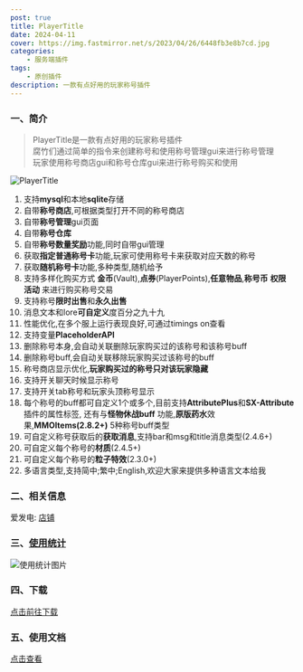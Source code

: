 ```yaml
---
post: true
title: PlayerTitle
date: 2024-04-11
cover: https://img.fastmirror.net/s/2023/04/26/6448fb3e8b7cd.jpg
categories:
    - 服务端插件
tags:
    - 原创插件
description: 一款有点好用的玩家称号插件
---
```


### 一、简介

> PlayerTitle是一款有点好用的玩家称号插件  
> 腐竹们通过简单的指令来创建称号和使用称号管理gui来进行称号管理  
> 玩家使用称号商店gui和称号仓库gui来进行称号购买和使用

![PlayerTitle](https://img.fastmirror.net/s/2023/12/14/657b043f842e5.png)

1. 支持**mysql**和本地**sqlite**存储
2. 自带**称号商店**,可根据类型打开不同的称号商店
3. 自带**称号管理**gui页面
4. 自带**称号仓库**
5. 自带**称号数量奖励**功能,同时自带gui管理
6. 获取**指定普通称号卡**功能,玩家可使用称号卡来获取对应天数的称号
7. 获取**随机称号卡**功能,多种类型,随机给予
8. 支持多样化购买方式 **金币**(Vault),**点券**(PlayerPoints),**任意物品**,**称号币** **权限** **活动** 来进行购买称号交易
9. 支持称号**限时出售**和**永久出售**
10. 消息文本和lore**可自定义**度百分之九十九
11. 性能优化,在多个服上运行表现良好,可通过timings on查看
12. 支持变量**PlaceholderAPI**
13. 删除称号本身,会自动关联删除玩家购买过的该称号和该称号buff
14. 删除称号buff,会自动关联移除玩家购买过该称号的buff
15. 称号商店显示优化,**玩家购买过的称号只对该玩家隐藏**
16. 支持开关聊天时候显示称号
17. 支持开关tab称号和玩家头顶称号显示
18. 每个称号的buff都可自定义1个或多个,目前支持**AttributePlus**和**SX-Attribute**插件的属性标签, 还有与**怪物休战buff**
    功能,**原版药水**效果,**MMOItems(2.8.2+)** 5种称号buff类型
19. 可自定义称号获取后的**获取消息**,支持bar和msg和title消息类型(2.4.6+)
20. 可自定义每个称号的**材质**(2.4.5+)
21. 可自定义每个称号的**粒子特效**(2.3.0+)
22. 多语言类型,支持简中;繁中;English,欢迎大家来提供多种语言文本给我

### 二、相关信息

爱发电: [店铺](https://afdian.net/item/8aacfbc8589a11eca01952540025c377)

### 三、[使用统计](https://bstats.org/plugin/bukkit/PlayerTitle/6913)

![使用统计图片](https://bstats.org/signatures/bukkit/PlayerTitle.svg)

### 四、下载

[点击前往下载](https://www.alipan.com/s/6ceo3r8e7zj)

### 五、使用文档

[点击查看](https://ricedoc.handyplus.cn/wiki/PlayerTitle/README)

